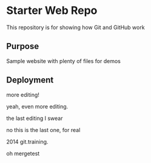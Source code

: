# Starter Web Repo

This repository is for showing how Git and GitHub work

## Purpose

Sample website with plenty of files for demos

## Deployment

more editing!

yeah, even more editing.

the last editing I swear

no this is the last one, for real

2014 git.training.

oh mergetest